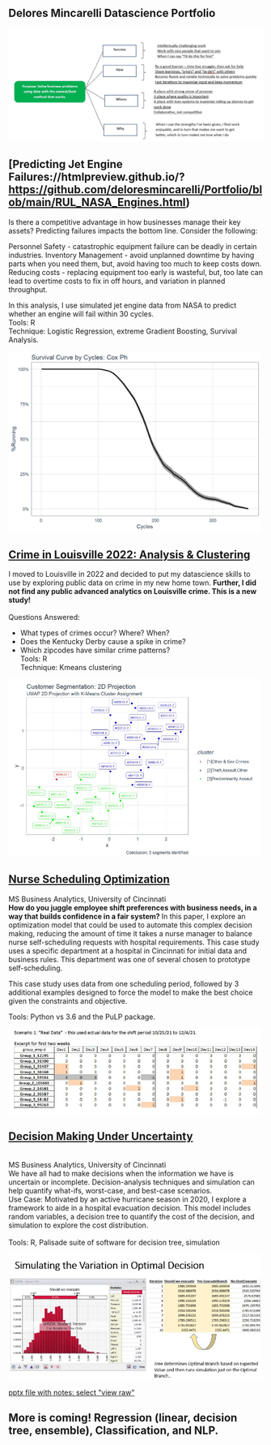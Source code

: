## Delores Mincarelli Datascience Portfolio

![](https://github.com/deloresmincarelli/Portfolio/blob/main/images/PersonalMission.jpg)

## [Predicting Jet Engine Failures://htmlpreview.github.io/?https://github.com/deloresmincarelli/Portfolio/blob/main/RUL_NASA_Engines.html)
Is there a competitive advantage in how businesses manage their key assets?
Predicting failures impacts the bottom line. Consider the following:

Personnel Safety - catastrophic equipment failure can be deadly in certain industries.
Inventory Management - avoid unplanned downtime by having parts when you need them, but, avoid having too much to keep costs down.
Reducing costs - replacing equipment too early is wasteful, but, too late can lead to overtime costs to fix in off hours, and variation in planned throughput.

In this analysis, I use simulated jet engine data from NASA to predict whether an engine will fail within 30 cycles.
<br> Tools: R
<br> Technique: Logistic Regression, extreme Gradient Boosting, Survival Analysis.

<img src="https://github.com/deloresmincarelli/Portfolio/blob/main/images/Survivalcurve.jpg" width="500" />

## [Crime in Louisville 2022: Analysis & Clustering](https://htmlpreview.github.io/?https://github.com/deloresmincarelli/Portfolio/blob/main/crimeLouisville.html)
I moved to Louisville in 2022 and decided to put my datascience skills to use by exploring public data on crime in my new home town. 
<b> Further,  I did not find any public advanced analytics on Louisville crime.  This is a new study! </b>
<br>
<br>
Questions Answered:
- What types of crimes occur? Where? When?
- Does the Kentucky Derby cause a spike in crime?
- Which zipcodes have similar crime patterns?
<br> Tools: R
<br> Technique: Kmeans clustering

<img src="https://github.com/deloresmincarelli/Portfolio/blob/main/images/CrimeCluster.jpg" width="500" />



## [Nurse Scheduling Optimization](https://github.com/deloresmincarelli/Portfolio/blob/main/Optimization_Portfolio.pdf)
MS Business Analytics, University of Cincinnati
<br> <b> How do you juggle employee shift preferences with business needs, in a way that builds confidence in a fair system? </b>
In this paper, I explore an optimization model that could be used to automate this complex decision making, reducing the amount of time it takes a nurse manager to balance nurse self-scheduling requests with hospital requirements. This case study uses a specific department at a hospital in Cincinnati for initial data and business rules. This department was one of several chosen to prototype self-scheduling.

This case study uses data from one scheduling period, followed by 3 additional examples designed to force the model to make the best choice given the constraints and objective.

Tools:  Python vs 3.6 and the PuLP package.

<img src="https://github.com/deloresmincarelli/Portfolio/blob/main/images/NurseOpt.jpg" width="500" />

## [Decision Making Under Uncertainty](https://github.com/deloresmincarelli/Portfolio/blob/main/DecisionUncertainty_Portfolio.pdf)

<br> MS Business Analytics, University of Cincinnati
<br> We have all had to make decisions when the information we have is uncertain or incomplete.  Decision-analysis techniques and simulation can help quantify what-ifs, worst-case, and best-case scenarios. 
<br> Use Case:  Motivated by an active hurricane season in 2020, I explore a framework to aide in a hospital evacuation decision.  This model includes random variables, a decision tree to quantify the cost of the decision, and simulation to explore the cost distribution.  
<br> Tools:  R, Palisade suite of software for decision tree, simulation

<img src="https://github.com/deloresmincarelli/Portfolio/blob/main/images/HurricaneDecision.jpg" width="500" />

[pptx file with notes: select "view raw"](https://github.com/deloresmincarelli/Portfolio/blob/main/DecisionUncertainty_Portfolio.pptx)

## More is coming!  Regression (linear, decision tree, ensemble), Classification, and NLP.


